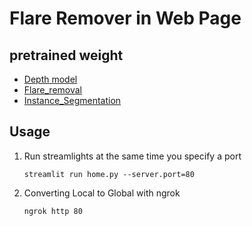 # Flare Remover in Web Page

## pretrained weight
- [Depth model](https://github.com/intel-isl/DPT/releases/download/1_0/dpt_hybrid-midas-501f0c75.pt)
- [Flare_removal](https://drive.google.com/file/d/1iyyVimG1mOckJFu4faq9sCo0Bnk65Yc7/view?usp=drive_link)
- [Instance_Segmentation](https://download.openmmlab.com/mmdetection/v3.0/rtmdet/rtmdet-ins_x_8xb16-300e_coco/rtmdet-ins_x_8xb16-300e_coco_20221124_111313-33d4595b.pth)

## Usage
1. Run streamlights at the same time you specify a port
   ```
   streamlit run home.py --server.port=80
   ```
2. Converting Local to Global with ngrok
   ```
   ngrok http 80
   ```
